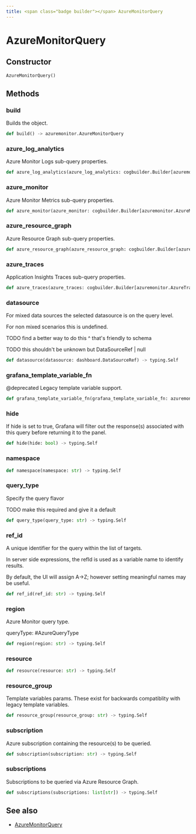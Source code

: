 ```yaml
---
title: <span class="badge builder"></span> AzureMonitorQuery
---
```

# <span class="badge builder"></span> AzureMonitorQuery

## Constructor

```python
AzureMonitorQuery()
```
## Methods

### <span class="badge object-method"></span> build

Builds the object.

```python
def build() -> azuremonitor.AzureMonitorQuery
```

### <span class="badge object-method"></span> azure_log_analytics

Azure Monitor Logs sub-query properties.

```python
def azure_log_analytics(azure_log_analytics: cogbuilder.Builder[azuremonitor.AzureLogsQuery]) -> typing.Self
```

### <span class="badge object-method"></span> azure_monitor

Azure Monitor Metrics sub-query properties.

```python
def azure_monitor(azure_monitor: cogbuilder.Builder[azuremonitor.AzureMetricQuery]) -> typing.Self
```

### <span class="badge object-method"></span> azure_resource_graph

Azure Resource Graph sub-query properties.

```python
def azure_resource_graph(azure_resource_graph: cogbuilder.Builder[azuremonitor.AzureResourceGraphQuery]) -> typing.Self
```

### <span class="badge object-method"></span> azure_traces

Application Insights Traces sub-query properties.

```python
def azure_traces(azure_traces: cogbuilder.Builder[azuremonitor.AzureTracesQuery]) -> typing.Self
```

### <span class="badge object-method"></span> datasource

For mixed data sources the selected datasource is on the query level.

For non mixed scenarios this is undefined.

TODO find a better way to do this ^ that's friendly to schema

TODO this shouldn't be unknown but DataSourceRef | null

```python
def datasource(datasource: dashboard.DataSourceRef) -> typing.Self
```

### <span class="badge object-method"></span> grafana_template_variable_fn

@deprecated Legacy template variable support.

```python
def grafana_template_variable_fn(grafana_template_variable_fn: azuremonitor.GrafanaTemplateVariableQuery) -> typing.Self
```

### <span class="badge object-method"></span> hide

If hide is set to true, Grafana will filter out the response(s) associated with this query before returning it to the panel.

```python
def hide(hide: bool) -> typing.Self
```

### <span class="badge object-method"></span> namespace

```python
def namespace(namespace: str) -> typing.Self
```

### <span class="badge object-method"></span> query_type

Specify the query flavor

TODO make this required and give it a default

```python
def query_type(query_type: str) -> typing.Self
```

### <span class="badge object-method"></span> ref_id

A unique identifier for the query within the list of targets.

In server side expressions, the refId is used as a variable name to identify results.

By default, the UI will assign A->Z; however setting meaningful names may be useful.

```python
def ref_id(ref_id: str) -> typing.Self
```

### <span class="badge object-method"></span> region

Azure Monitor query type.

queryType: #AzureQueryType

```python
def region(region: str) -> typing.Self
```

### <span class="badge object-method"></span> resource

```python
def resource(resource: str) -> typing.Self
```

### <span class="badge object-method"></span> resource_group

Template variables params. These exist for backwards compatiblity with legacy template variables.

```python
def resource_group(resource_group: str) -> typing.Self
```

### <span class="badge object-method"></span> subscription

Azure subscription containing the resource(s) to be queried.

```python
def subscription(subscription: str) -> typing.Self
```

### <span class="badge object-method"></span> subscriptions

Subscriptions to be queried via Azure Resource Graph.

```python
def subscriptions(subscriptions: list[str]) -> typing.Self
```

## See also

 * <span class="badge object-type-class"></span> [AzureMonitorQuery](./object-AzureMonitorQuery.md)
